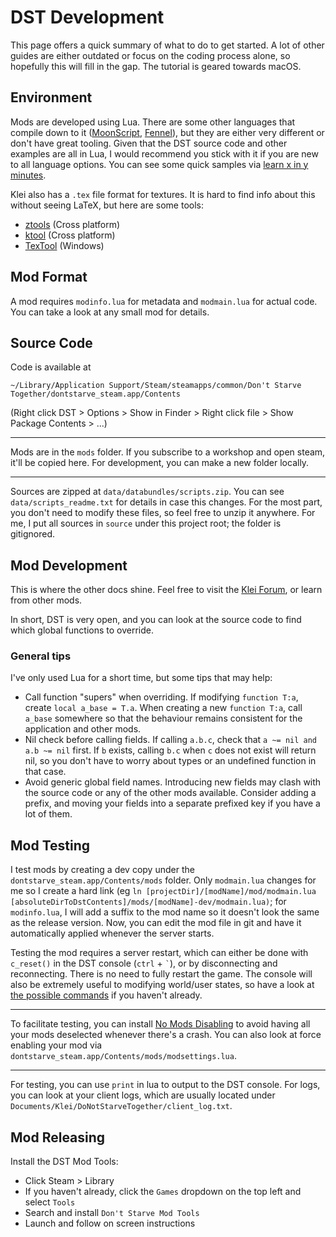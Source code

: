 # DST Development

This page offers a quick summary of what to do to get started.
A lot of other guides are either outdated or focus on the coding process alone, so hopefully this will fill in the gap.
The tutorial is geared towards macOS.

## Environment

Mods are developed using Lua. There are some other languages that compile down to it ([MoonScript](https://moonscript.org/), [Fennel](https://fennel-lang.org/)), but they are either very different or don't have great tooling.
Given that the DST source code and other examples are all in Lua, I would recommend you stick with it if you are new to all language options. 
You can see some quick samples via [learn x in y minutes](https://learnxinyminutes.com/docs/lua/).

Klei also has a `.tex` file format for textures. It is hard to find info about this without seeing LaTeX, but here are some tools:

* [ztools](https://gitlab.com/Zarklord/ztools) (Cross platform)
* [ktool](https://github.com/nsimplex/ktools) (Cross platform)
* [TexTool](https://github.com/HandsomeMatt/dont-starve-tools) (Windows)

## Mod Format

A mod requires `modinfo.lua` for metadata and `modmain.lua` for actual code.
You can take a look at any small mod for details.

## Source Code

Code is available at

```
~/Library/Application Support/Steam/steamapps/common/Don't Starve Together/dontstarve_steam.app/Contents
```

(Right click DST > Options > Show in Finder > Right click file > Show Package Contents > ...)

---

Mods are in the `mods` folder. If you subscribe to a workshop and open steam, it'll be copied here.
For development, you can make a new folder locally.

---

Sources are zipped at `data/databundles/scripts.zip`. You can see `data/scripts_readme.txt` for details in case this changes.
For the most part, you don't need to modify these files, so feel free to unzip it anywhere. For me, I put all sources in `source` under this project root; the folder is gitignored.

## Mod Development

This is where the other docs shine. 
Feel free to visit the [Klei Forum](https://forums.kleientertainment.com/forums/forum/247-tutorials-and-guides/), or learn from other mods.

In short, DST is very open, and you can look at the source code to find which global functions to override.

### General tips

I've only used Lua for a short time, but some tips that may help:

* Call function "supers" when overriding. If modifying `function T:a`, create `local a_base = T.a`. When creating a new `function T:a`, call `a_base` somewhere so that the behaviour remains consistent for the application and other mods.
* Nil check before calling fields. If calling `a.b.c`, check that `a ~= nil and a.b ~= nil` first. If `b` exists, calling `b.c` when `c` does not exist will return nil, so you don't have to worry about types or an undefined function in that case.
* Avoid generic global field names. Introducing new fields may clash with the source code or any of the other mods available. Consider adding a prefix, and moving your fields into a separate prefixed key if you have a lot of them.

## Mod Testing

I test mods by creating a dev copy under the `dontstarve_steam.app/Contents/mods` folder. 
Only `modmain.lua` changes for me so I create a hard link (eg `ln [projectDir]/[modName]/mod/modmain.lua [absoluteDirToDstContents]/mods/[modName]-dev/modmain.lua)`; for `modinfo.lua`, I will add a suffix to the mod name so it doesn't look the same as the release version.
Now, you can edit the mod file in git and have it automatically applied whenever the server starts.

Testing the mod requires a server restart, which can either be done with `c_reset()` in the DST console (`ctrl` + `` ` ``),
or by disconnecting and reconnecting. There is no need to fully restart the game. The console will also be extremely useful to modifying world/user states, so have a look at [the possible commands](https://dontstarve.fandom.com/wiki/Console/Don%27t_Starve_Together_Commands) if you haven't already.

---

To facilitate testing, you can install [No Mods Disabling](https://steamcommunity.com/sharedfiles/filedetails/?id=2161677657) to avoid having all your mods deselected whenever there's a crash.
You can also look at force enabling your mod via `dontstarve_steam.app/Contents/mods/modsettings.lua`.

---

For testing, you can use `print` in lua to output to the DST console.
For logs, you can look at your client logs, which are usually located under `Documents/Klei/DoNotStarveTogether/client_log.txt`.

## Mod Releasing

Install the DST Mod Tools:

* Click Steam > Library
* If you haven't already, click the `Games` dropdown on the top left and select `Tools`
* Search and install `Don't Starve Mod Tools`
* Launch and follow on screen instructions
